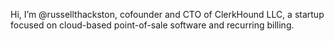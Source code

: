 Hi, I’m @russellthackston, cofounder and CTO of ClerkHound LLC, a startup focused on cloud-based point-of-sale software and recurring billing.

